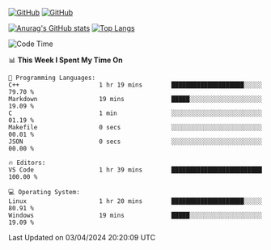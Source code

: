 [![GitHub](https://img.shields.io/github/followers/sharpxk?style=social)](https://github.com/sharpxk) [![GitHub](https://img.shields.io/github/stars/sharpxk?style=social)](https://github.com/sharpxk)

[![Anurag's GitHub stats](https://github-readme-stats-git-masterrstaa-rickstaa.vercel.app/api?username=sharpxk&hide=contribs,prs,issues&show_icons=true&theme=tokyonight)](https://github.com/anuraghazra/github-readme-stats)
[![Top Langs](https://github-readme-stats-git-masterrstaa-rickstaa.vercel.app/api/top-langs/?username=sharpxk&layout=compact&theme=tokyonight)](https://github.com/anuraghazra/github-readme-stats)

<!--START_SECTION:waka-->
![Code Time](http://img.shields.io/badge/Code%20Time-477%20hrs%2053%20mins-blue)

📊 **This Week I Spent My Time On** 

```text
💬 Programming Languages: 
C++                      1 hr 19 mins        ████████████████████░░░░░   79.70 % 
Markdown                 19 mins             █████░░░░░░░░░░░░░░░░░░░░   19.09 % 
C                        1 min               ░░░░░░░░░░░░░░░░░░░░░░░░░   01.19 % 
Makefile                 0 secs              ░░░░░░░░░░░░░░░░░░░░░░░░░   00.01 % 
JSON                     0 secs              ░░░░░░░░░░░░░░░░░░░░░░░░░   00.00 % 

🔥 Editors: 
VS Code                  1 hr 39 mins        █████████████████████████   100.00 % 

💻 Operating System: 
Linux                    1 hr 20 mins        ████████████████████░░░░░   80.91 % 
Windows                  19 mins             █████░░░░░░░░░░░░░░░░░░░░   19.09 % 
```


 Last Updated on 03/04/2024 20:20:09 UTC
<!--END_SECTION:waka-->
